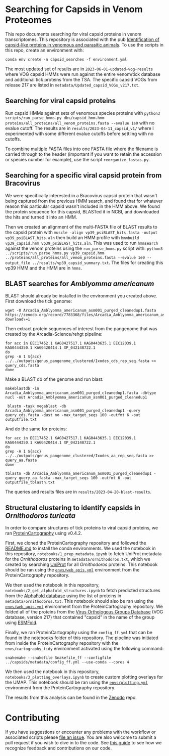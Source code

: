 # Searching for Capsids in Venom Proteomes

This repo documents searching for viral capsid proteins in venom transcriptomes. This repository is associated with the pub [Identification of capsid-like proteins in venomous and parasitic animals](https://doi.org/10.57844/arcadia-14b2-6f27). To use the scripts in this repo, create an environment with:
```
conda env create -n capsid_searches -f environment.yml
```

The most updated set of results are in `2023-06-01-updated-vog-results` where VOG capsid HMMs were run against the entire venom/tick database and
additional tick proteins from the TSA. The specific capsid VOGs from release 217 are listed in `metadata/Updated_capsid_VOGs_v217.txt`.

## Searching for viral capsid proteins
Run capsid HMMs against sets of venomous species proteins with `python3 scripts/run_parse_hmms.py dbs/capsid_hmm.hmm proteins/all_proteins/all_venom_proteins.fasta --evalue 1e0` with no evalue cutoff. The results are in `results/2023-04-11_capsid_v1/` where I experimented with some different evalue cutoffs before settling with no cutoffs.

To combine multiple FASTA files into one FASTA file where the filename is carried through to the header (important if you want to retain the accession or species number for example), use the script `reorganize_fastas.py`.

## Searching for a specific viral capsid protein from Bracovirus
We were specifically interested in a Bracovirus capsid protein that wasn't being captured from the previous HMM search, and found that for whatever reason this particular capsid wasn't included in the HMM above. We found the protein sequence for this capsid, BLASTed it in NCBI, and downloaded the hits and turned it into an HMM.

Then we created an alignment of the multi-FASTA file of BLAST results to the capsid protein with `muscle -align vp39_psiBLAST_hits.fasta -output vp39_psiBLAST_hits.aln` then build an HMM profile with `hmmbuild vp39_capsid.hmm vp39_psiBLAST_hits.aln`. This was used to run `hmmsearch` against the venom proteins using the `run_parse_hmms.py` script with: `python3 ../scripts/run_parse_hmms.py vp39_capsid.hmm ../proteins/all_proteins/all_venom_proteins.fasta --evalue 1e0 --output_file ../results/vp39_capsid_summary.txt`. The files for creating this vp39 HMM and the HMM are in `hmms`.

## BLAST searches for _Amblyomma americanum_
BLAST should already be installed in the environment you created above. First download the tick genome:
```
wget -O Arcadia_Amblyomma_americanum_asm001_purged_cleanedup1.fasta https://zenodo.org/record/7783368/files/Arcadia_Amblyomma_americanum_asm001_purged_cleanedup1.fasta\?download\=1
```

Then extract protein sequences of interest from the pangenome that was created by the Arcadia-Science/rehgt pipeline:
```
for acc in EEC17452.1 KAG0427517.1 KAG0443635.1 EEC12039.1 KAG0444350.1 KAG0420414.1 XP_042148722.1
do
grep -A 1 ${acc} ../../outputs/genus_pangenome_clustered/Ixodes_cds_rep_seq.fasta >> query_cds.fasta
done
```

Make a BLAST db of the genome and run blast:
```
makeblastdb -in Arcadia_Amblyomma_americanum_asm001_purged_cleanedup1.fasta -dbtype nucl -out Arcadia_Amblyomma_americanum_asm001_purged_cleanedup1

 blastn -task megablast -db Arcadia_Amblyomma_americanum_asm001_purged_cleanedup1 -query query_cds.fasta -dust no -max_target_seqs 100 -outfmt 6 -out outputfile.txt
```

And do the same for proteins:
```
for acc in EEC17452.1 KAG0427517.1 KAG0443635.1 EEC12039.1 KAG0444350.1 KAG0420414.1 XP_042148722.1
do
grep -A 1 ${acc} ../../outputs/genus_pangenome_clustered/Ixodes_aa_rep_seq.fasta >> query_aa.fasta
done

tblastn -db Arcadia_Amblyomma_americanum_asm001_purged_cleanedup1 -query query_aa.fasta -max_target_seqs 100 -outfmt 6 -out outputfile_tblastn.txt
```

The queries and results files are in `results/2023-04-20-blast-results`.

## Structural clustering to identify capsids in *Ornithodoros turicata*

In order to compare structures of tick proteins to viral capsid proteins, we ran [ProteinCartography](https://github.com/Arcadia-Science/ProteinCartography/tree/v0.4.2) using v0.4.2.

First, we cloned the ProteinCartography repository and followed the [README.md](https://github.com/Arcadia-Science/ProteinCartography/blob/main/README.md) to install the conda environments. We used the notebook in this repository, `notebooks/1_prep_metadata.ipynb` to fetch UniProt metadata for the *Ornithodoros* proteins in `metadata/ornithodoros.txt`, which we created by searching [UniProt](https://www.uniprot.org) for all *Ornithodoros* proteins. This notebook should be ran using the [`envs/web_apis.yml`](https://github.com/Arcadia-Science/ProteinCartography/blob/v0.4.2/envs/web_apis.yml) environment from the ProteinCartography repository.

We then used the notebook in this repository, `notebooks/2_get_alphafold_structures.ipynb` to fetch predicted structures from the [AlphaFold database](https://alphafold.ebi.ac.uk) using the list of proteins in `metadata/ornithodoros.txt`. This notebook should also be ran using the [`envs/web_apis.yml`](https://github.com/Arcadia-Science/ProteinCartography/blob/v0.4.2/envs/web_apis.yml) environment from the ProteinCartography repository. We folded all of the proteins from the [Virus Orthologous Groups Database](https://vogdb.org/vogdb/217) (VOG database, version 217) that contained "capsid" in the name of the group using [ESMFold](https://www.science.org/doi/10.1126/science.ade2574).

Finally, we ran ProteinCartography using the `config_ff.yml` that can be found in the notebooks folder of this repository. The pipeline was initiated from inside the ProteinCartography repository with the `envs/cartography_tidy` environment activated using the following command:
```
snakemake --snakefile Snakefile_ff --configfile ../capsids/metadata/config_ff.yml --use-conda --cores 4
```
We then used the notebook in this repository, `notebooks/3_plotting_overlays.ipynb` to create custom plotting overlays for the UMAP. This notebook should be ran using the [`envs/plotting.yml`](https://github.com/Arcadia-Science/ProteinCartography/blob/v0.4.2/envs/plotting.yml) environment from the ProteinCartography repository.

The results from this analysis can be found in the [Zenodo](https://zenodo.org/records/12796464) repo.

# Contributing
If you have suggestions or encounter any problems with the workflow or associated scripts please [file an issue](https://github.com/Arcadia-Science/capsids/issues). You are also welcome to submit a pull request if you wish to dive in to the code. See [this guide](https://github.com/Arcadia-Science/arcadia-software-handbook/blob/main/guides-and-standards/guide-credit-for-contributions.md) to see how we recognize feedback and contributions on our code.
